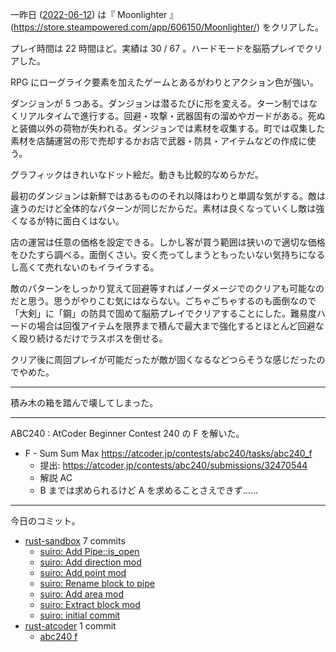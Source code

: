 一昨日 ([2022-06-12]) は『 Moonlighter 』 (<https://store.steampowered.com/app/606150/Moonlighter/>) をクリアした。

プレイ時間は 22 時間ほど。実績は 30 / 67 。ハードモードを脳筋プレイでクリアした。

RPG にローグライク要素を加えたゲームとあるがわりとアクション色が強い。

ダンジョンが 5 つある。ダンジョンは潜るたびに形を変える。ターン制ではなくリアルタイムで進行する。回避・攻撃・武器固有の溜めやガードがある。死ぬと装備以外の荷物が失われる。ダンジョンでは素材を収集する。町では収集した素材を店舗運営の形で売却するかお店で武器・防具・アイテムなどの作成に使う。

グラフィックはきれいなドット絵だ。動きも比較的なめらかだ。

最初のダンジョンは新鮮ではあるもののそれ以降はわりと単調な気がする。敵は違うのだけど全体的なパターンが同じだからだ。素材は良くなっていくし敵は強くなるが特に面白くはない。

店の運営は任意の価格を設定できる。しかし客が買う範囲は狭いので適切な価格をひたすら調べる。面倒くさい。安く売ってしまうともったいない気持ちになるし高くて売れないのもイライラする。

敵のパターンをしっかり覚えて回避等すればノーダメージでのクリアも可能なのだと思う。思うがやりこむ気にはならない。ごちゃごちゃするのも面倒なので「大剣」に「鋼」の防具で固めて脳筋プレイでクリアすることにした。難易度ハードの場合は回復アイテムを限界まで積んで最大まで強化するとほとんど回避なく殴り続けるだけでラスボスを倒せる。

クリア後に周回プレイが可能だったが敵が固くなるなどつらそうな感じだったのでやめた。

---

積み木の箱を踏んで壊してしまった。

---

ABC240 : AtCoder Beginner Contest 240 の F を解いた。

- F - Sum Sum Max
  <https://atcoder.jp/contests/abc240/tasks/abc240_f>
  - 提出: <https://atcoder.jp/contests/abc240/submissions/32470544>
  - 解説 AC
  - B までは求められるけど A を求めることさえできず……

---

今日のコミット。

- [rust-sandbox](https://github.com/bouzuya/rust-sandbox) 7 commits
  - [suiro: Add Pipe::is_open](https://github.com/bouzuya/rust-sandbox/commit/21facd5f0ec05e55dffed364b8a32862583e295b)
  - [suiro: Add direction mod](https://github.com/bouzuya/rust-sandbox/commit/1c9b4f681eb0cbca374bde1751b6bd4bfd28fc28)
  - [suiro: Add point mod](https://github.com/bouzuya/rust-sandbox/commit/7b795f81d0785ada7eb556be7dde3c2e1e995fac)
  - [suiro: Rename block to pipe](https://github.com/bouzuya/rust-sandbox/commit/9d81aaeff0c5185f689f305b474510c5e293e07c)
  - [suiro: Add area mod](https://github.com/bouzuya/rust-sandbox/commit/bf69d54a926893998a13cbebf75e7eeaed615216)
  - [suiro: Extract block mod](https://github.com/bouzuya/rust-sandbox/commit/147f17171a5150643d921678a9f7ffc1020bf6a0)
  - [suiro: initial commit](https://github.com/bouzuya/rust-sandbox/commit/173a6532d5303a296ad8a4b150667c3b8f6d3561)
- [rust-atcoder](https://github.com/bouzuya/rust-atcoder) 1 commit
  - [abc240 f](https://github.com/bouzuya/rust-atcoder/commit/927f7d2403f8e9d6ffea5ead01af5ec66c599f2f)

[2022-06-12]: https://blog.bouzuya.net/2022/06/12/
